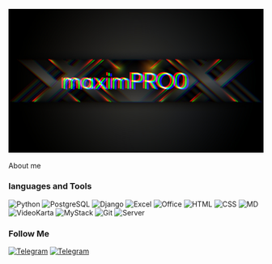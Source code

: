 [![Header](https://github.com/maximPRO0/maximPRO0/blob/main/assets/Picsart_22-09-30_21-19-50-215.jpg)]()

About me

### languages and Tools

![Python](https://img.shields.io/badge/Python-14354C?style=for-the-badge&logo=python&logoColor=white)
![PostgreSQL](https://img.shields.io/badge/PostgreSQL-316192?style=for-the-badge&logo=postgresql&logoColor=white)
![Django](	https://img.shields.io/badge/Django-092E20?style=for-the-badge&logo=django&logoColor=white)
![Excel](https://img.shields.io/badge/Microsoft_Excel-217346?style=for-the-badge&logo=microsoft-excel&logoColor=white)
![Office](https://img.shields.io/badge/Microsoft_Office-D83B01?style=for-the-badge&logo=microsoft-office&logoColor=white)
![HTML](https://img.shields.io/badge/HTML5-E34F26?style=for-the-badge&logo=html5&logoColor=white)
![CSS](https://img.shields.io/badge/CSS-239120?&style=for-the-badge&logo=css3&logoColor=white)
![MD](https://img.shields.io/badge/Markdown-000000?style=for-the-badge&logo=markdown&logoColor=white)
![VideoKarta](https://img.shields.io/badge/NVIDIA-GTX1650-76B900?style=for-the-badge&logo=nvidia&logoColor=white)
![MyStack](	https://img.shields.io/badge/Stack_Overflow-FE7A16?style=for-the-badge&logo=stack-overflow&logoColor=white)
![Git](https://img.shields.io/badge/GIT-E44C30?style=for-the-badge&logo=git&logoColor=white)
![Server](https://img.shields.io/badge/Heroku-430098?style=for-the-badge&logo=heroku&logoColor=white)


### Follow Me
[![Telegram](https://img.shields.io/badge/Telegram-2CA5E0?style=for-the-badge&logo=telegram&logoColor=white)](https://t.me/maximPRO0)
[![Telegram](https://img.shields.io/badge/Instagram-E4405F?style=for-the-badge&logo=instagram&logoColor=white)](https://www.instagram.com/_w1nston_churchill_/)
